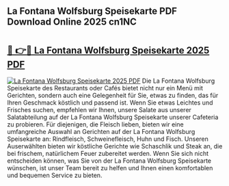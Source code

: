 ## La Fontana Wolfsburg Speisekarte PDF Download Online 2025 cn1NC

# <h2><a href="http://gc8oo11.nevu.top/?p=La+Fontana+Wolfsburg+Speisekarte">🔗 👉🔴 La Fontana Wolfsburg Speisekarte 2025 PDF</a></h2>

[![La Fontana Wolfsburg Speisekarte 2025 PDF](https://i.imgur.com/dBaPXMq.png)](http://gc8oo11.nevu.top/?p=La+Fontana+Wolfsburg+Speisekarte)
Die La Fontana Wolfsburg Speisekarte des Restaurants oder Cafés bietet nicht nur ein Menü mit Gerichten, sondern auch eine Gelegenheit für Sie, etwas zu finden, das für Ihren Geschmack köstlich und passend ist. Wenn Sie etwas Leichtes und Frisches suchen, empfehlen wir Ihnen, unsere Salate aus unserer Salatabteilung auf der La Fontana Wolfsburg Speisekarte unserer Cafeteria zu probieren. Für diejenigen, die Fleisch lieben, bieten wir eine umfangreiche Auswahl an Gerichten auf der La Fontana Wolfsburg Speisekarte an: Rindfleisch, Schweinefleisch, Huhn und Fisch. Unseren Auserwählten bieten wir köstliche Gerichte wie Schaschlik und Steak an, die bei frischem, natürlichem Feuer zubereitet werden. Wenn Sie sich nicht entscheiden können, was Sie von der La Fontana Wolfsburg Speisekarte wünschen, ist unser Team bereit zu helfen und Ihnen einen komfortablen und bequemen Service zu bieten.

